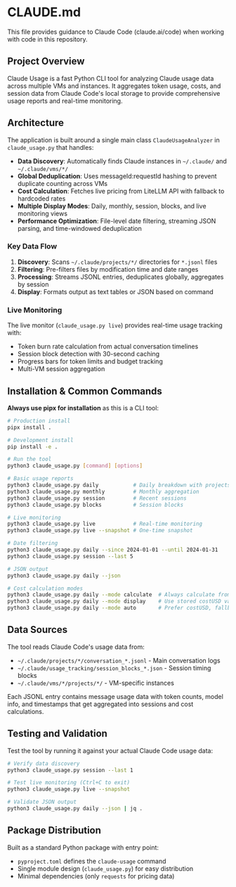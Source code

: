 # CLAUDE.md

This file provides guidance to Claude Code (claude.ai/code) when working with code in this repository.

## Project Overview

Claude Usage is a fast Python CLI tool for analyzing Claude usage data across multiple VMs and instances. It aggregates token usage, costs, and session data from Claude Code's local storage to provide comprehensive usage reports and real-time monitoring.

## Architecture

The application is built around a single main class `ClaudeUsageAnalyzer` in `claude_usage.py` that handles:

- **Data Discovery**: Automatically finds Claude instances in `~/.claude/` and `~/.claude/vms/*/`
- **Global Deduplication**: Uses messageId:requestId hashing to prevent duplicate counting across VMs
- **Cost Calculation**: Fetches live pricing from LiteLLM API with fallback to hardcoded rates
- **Multiple Display Modes**: Daily, monthly, session, blocks, and live monitoring views
- **Performance Optimization**: File-level date filtering, streaming JSON parsing, and time-windowed deduplication

### Key Data Flow

1. **Discovery**: Scans `~/.claude/projects/*/` directories for `*.jsonl` files
2. **Filtering**: Pre-filters files by modification time and date ranges
3. **Processing**: Streams JSONL entries, deduplicates globally, aggregates by session
4. **Display**: Formats output as text tables or JSON based on command

### Live Monitoring

The live monitor (`claude_usage.py live`) provides real-time usage tracking with:
- Token burn rate calculation from actual conversation timelines
- Session block detection with 30-second caching
- Progress bars for token limits and budget tracking
- Multi-VM session aggregation

## Installation & Common Commands

**Always use pipx for installation** as this is a CLI tool:

```bash
# Production install
pipx install .

# Development install
pip install -e .

# Run the tool
python3 claude_usage.py [command] [options]

# Basic usage reports
python3 claude_usage.py daily           # Daily breakdown with projects
python3 claude_usage.py monthly         # Monthly aggregation
python3 claude_usage.py session         # Recent sessions
python3 claude_usage.py blocks          # Session blocks

# Live monitoring
python3 claude_usage.py live            # Real-time monitoring
python3 claude_usage.py live --snapshot # One-time snapshot

# Date filtering
python3 claude_usage.py daily --since 2024-01-01 --until 2024-01-31
python3 claude_usage.py session --last 5

# JSON output
python3 claude_usage.py daily --json

# Cost calculation modes
python3 claude_usage.py daily --mode calculate  # Always calculate from tokens
python3 claude_usage.py daily --mode display    # Use stored costUSD values
python3 claude_usage.py daily --mode auto       # Prefer costUSD, fallback to calculation
```

## Data Sources

The tool reads Claude Code's usage data from:
- `~/.claude/projects/*/conversation_*.jsonl` - Main conversation logs
- `~/.claude/usage_tracking/session_blocks_*.json` - Session timing blocks
- `~/.claude/vms/*/projects/*/` - VM-specific instances

Each JSONL entry contains message usage data with token counts, model info, and timestamps that get aggregated into sessions and cost calculations.

## Testing and Validation

Test the tool by running it against your actual Claude Code usage data:

```bash
# Verify data discovery
python3 claude_usage.py session --last 1

# Test live monitoring (Ctrl+C to exit)
python3 claude_usage.py live --snapshot

# Validate JSON output
python3 claude_usage.py daily --json | jq .
```

## Package Distribution

Built as a standard Python package with entry point:
- `pyproject.toml` defines the `claude-usage` command
- Single module design (`claude_usage.py`) for easy distribution
- Minimal dependencies (only `requests` for pricing data)